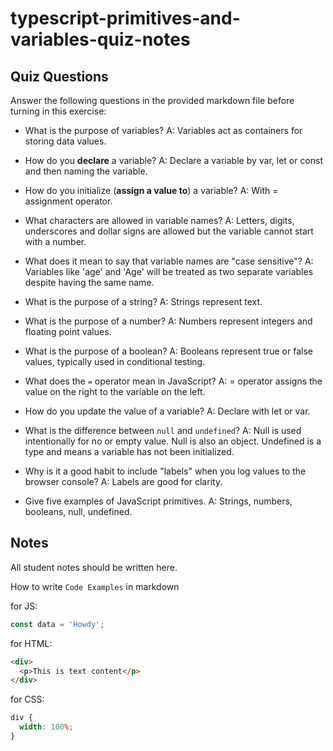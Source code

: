 # typescript-primitives-and-variables-quiz-notes

## Quiz Questions

Answer the following questions in the provided markdown file before turning in this exercise:

- What is the purpose of variables?
  A: Variables act as containers for storing data values.

- How do you **declare** a variable?
  A: Declare a variable by var, let or const and then naming the variable.

- How do you initialize (**assign a value to**) a variable?
  A: With = assignment operator.

- What characters are allowed in variable names?
  A: Letters, digits, underscores and dollar signs are allowed but the variable cannot start with a number.

- What does it mean to say that variable names are "case sensitive"?
  A: Variables like 'age' and 'Age' will be treated as two separate variables despite having the same name.

- What is the purpose of a string?
  A: Strings represent text.

- What is the purpose of a number?
  A: Numbers represent integers and floating point values.
- What is the purpose of a boolean?
  A: Booleans represent true or false values, typically used in conditional testing.
- What does the `=` operator mean in JavaScript?
  A: = operator assigns the value on the right to the variable on the left.
- How do you update the value of a variable?
  A: Declare with let or var.

- What is the difference between `null` and `undefined`?
  A: Null is used intentionally for no or empty value. Null is also an object. Undefined is a type and means a variable has not been initialized.

- Why is it a good habit to include "labels" when you log values to the browser console?
  A: Labels are good for clarity.

- Give five examples of JavaScript primitives.
  A: Strings, numbers, booleans, null, undefined.

## Notes

All student notes should be written here.

How to write `Code Examples` in markdown

for JS:

```javascript
const data = 'Howdy';
```

for HTML:

```html
<div>
  <p>This is text content</p>
</div>
```

for CSS:

```css
div {
  width: 100%;
}
```

